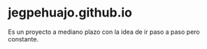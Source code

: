 # jegpehuajo.github.io

Es un proyecto a mediano plazo con la idea de ir paso a paso pero constante.
